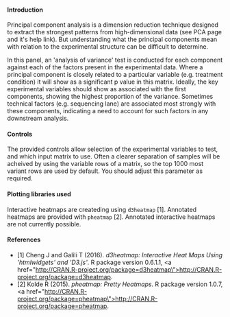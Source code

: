 #### Introduction

Principal component analysis is a dimension reduction technique designed to extract the strongest patterns from high-dimensional data (see PCA page and it's help link). But understanding what the principal components mean with relation to the experimental structure can be difficult to determine. 

In this panel, an 'analysis of variance' test is conducted for each component against each of the factors present in the experimental data. Where a principal component is closely related to a particular variable (e.g. treatment condition) it will show as a significant p value in this matrix. Ideally, the key experimental variables should show as associated with the first components, showing the highest proportion of the variance. Sometimes technical factors (e.g. sequencing lane) are associated most strongly with these components, indicating a need to account for such factors in any downstream analysis. 

#### Controls

The provided controls allow selection of the experimental variables to test, and which input matrix to use. Often a clearer separation of samples will be acheived by using the variable rows of a matrix, so the top 1000 most variant rows are used by default. You should adjust this parameter as required.

#### Plotting libraries used 

Interactive heatmaps are createding using `d3heatmap` [1]. Annotated heatmaps are provided with `pheatmap` [2]. Annotated interactive heatmaps are not currently possible. 

#### References

* [1] Cheng J and Galili T (2016). <em>d3heatmap: Interactive Heat Maps Using 'htmlwidgets' and 'D3.js'</em>. R package version 0.6.1.1, <a href=\"http://CRAN.R-project.org/package=d3heatmap\">http://CRAN.R-project.org/package=d3heatmap</a>.
* [2] Kolde R (2015). <em>pheatmap: Pretty Heatmaps</em>. R package version 1.0.7, <a href=\"http://CRAN.R-project.org/package=pheatmap\">http://CRAN.R-project.org/package=pheatmap</a>.
